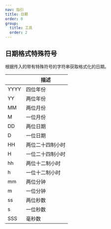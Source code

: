 ```yaml
---
nav: 指引
title: 日期
order: 0
group:
  title: 工具
  order: 2
---
```


## 日期格式特殊符号

根据传入的带有特殊符号的字符串获取格式化的日期。

|      | 描述             |
| ---- | ---------------- |
| YYYY | 四位年份         |
| YY   | 两位年份         |
| MM   | 两位月份         |
| M    | 一位月份         |
| DD   | 两位日期         |
| D    | 一位日期         |
| HH   | 两位二十四制小时 |
| H    | 一位二十四制小时 |
| hh   | 两位十二制小时   |
| h    | 一位十二制小时   |
| mm   | 两位分钟         |
| m    | 一位分钟         |
| ss   | 两位秒数         |
| s    | 一位秒数         |
| SSS  | 毫秒数           |
